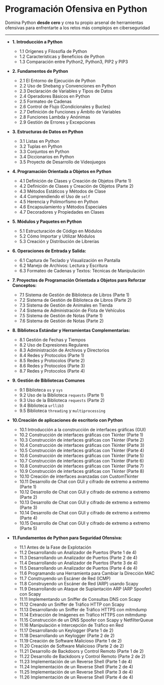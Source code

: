 # Programación Ofensiva en Python

Domina Python **desde cero** y crea tu propio arsenal de herramientas ofensivas para enfrentarte a los retos más complejos en ciberseguridad

---
- **1. Introducción a Python**
    
    - 1.1 Orígenes y Filosofía de Python
    - 1.2 Características y Beneficios de Python
    - 1.3 Comparación entre Python2, Python3, PIP2 y PIP3

- **2. Fundamentos de Python**
    
    - 2.1 El Entorno de Ejecución de Python
    - 2.2 Uso de Shebang y Convenciones en Python
    - 2.3 Declaración de Variables y Tipos de Datos
    - 2.4 Operadores Básicos en Python
    - 2.5 Formateo de Cadenas
    - 2.6 Control de Flujo (Condicionales y Bucles)
    - 2.7 Definición de Funciones y Ámbito de Variables
    - 2.8 Funciones Lambda y Anónimas
    - 2.9 Gestión de Errores y Excepciones

- **3. Estructuras de Datos en Python**
    
    - 3.1 Listas en Python
    - 3.2 Tuplas en Python
    - 3.3 Conjuntos en Python
    - 3.4 Diccionarios en Python
    - 3.5 Proyecto de Desarrollo de Videojuegos

- **4. Programación Orientada a Objetos en Python**
	- 4.1 Definición de Clases y Creación de Objetos (Parte 1)
	- 4.2 Definición de Clases y Creación de Objetos (Parte 2)
	- 4.3 Métodos Estáticos y Métodos de Clase
	- 4.4 Comprendiendo el Uso de `self`
	- 4.5 Herencia y Polimorfismo en Python
	- 4.6 Encapsulamiento y Métodos Especiales
	- 4.7 Decoradores y Propiedades en Clases

- **5. Módulos y Paquetes en Python**
	- 5.1 Estructuración de Código en Módulos
	- 5.2 Cómo Importar y Utilizar Módulos
	- 5.3 Creación y Distribución de Librerías

- **6. Operaciones de Entrada y Salida:**
	- 6.1 Captura de Teclado y Visualización en Pantalla
	- 6.2 Manejo de Archivos: Lectura y Escritura
	- 6.3 Formateo de Cadenas y Textos: Técnicas de Manipulación

- **7. Proyectos de Programación Orientada a Objetos para Reforzar Conceptos:**
	- 7.1 Sistema de Gestión de Biblioteca de Libros (Parte 1)
	- 7.2 Sistema de Gestión de Biblioteca de Libros (Parte 2)
	- 7.3 Sistema de Gestión de Animales en Tienda
	- 7.4 Sistema de Administración de Flota de Vehículos
	- 7.5 Sistema de Gestión de Notas (Parte 1)
	- 7.6 Sistema de Gestión de Notas (Parte 2)

- **8. Biblioteca Estándar y Herramientas Complementarias:**
	- 8.1 Gestión de Fechas y Tiempos
	- 8.2 Uso de Expresiones Regulares
	- 8.3 Administración de Archivos y Directorios
	- 8.4 Redes y Protocolos (Parte 1)
	- 8.5 Redes y Protocolos (Parte 2)
	- 8.6 Redes y Protocolos (Parte 3)
	- 8.7 Redes y Protocolos (Parte 4)

- **9. Gestión de Bibliotecas Comunes**
	- 9.1 Biblioteca `os` y `sys`
	- 9.2 Uso de la Biblioteca `requests` (Parte 1)
	- 9.3 Uso de la Biblioteca `requests` (Parte 2)
	- 9.4 Biblioteca `urllib3`
	- 9.5 Biblioteca `threading` y `multiprocessing`

- **10.Creación de aplicaciones de escritorio con Python**
	- 10.1 Introducción a la construcción de interfaces gráficas (GUI)
	- 10.2 Construcción de interfaces gráficas con Tkinter (Parte 1)
	- 10.3 Construcción de interfaces gráficas con Tkinter (Parte 2)
	- 10.4 Construcción de interfaces gráficas con Tkinter (Parte 3)
	- 10.5 Construcción de interfaces gráficas con Tkinter (Parte 4)
	- 10.6 Construcción de interfaces gráficas con Tkinter (Parte 5)
	- 10.7 Construcción de interfaces gráficas con Tkinter (Parte 6)
	- 10.8 Construcción de interfaces gráficas con Tkinter (Parte 7)
	- 10.9 Construcción de interfaces gráficas con Tkinter (Parte 8)
	- 10.10 Creación de interfaces avanzadas con CustomTkinter
	- 10.11 Desarrollo de Chat con GUI y cifrado de extremo a extremo (Parte 1)
	- 10.12 Desarrollo de Chat con GUI y cifrado de extremo a extremo (Parte 2)
	- 10.13 Desarrollo de Chat con GUI y cifrado de extremo a extremo (Parte 3)
	- 10.14 Desarrollo de Chat con GUI y cifrado de extremo a extremo (Parte 4)
	- 10.15 Desarrollo de Chat con GUI y cifrado de extremo a extremo (Parte 5)

- **11.Fundamentos de Python para Seguridad Ofensiva:**
	- 11.1 Antes de la Fase de Explotación
	- 11.2 Desarrollando un Analizador de Puertos (Parte 1 de 4)
	- 11.3 Desarrollando un Analizador de Puertos (Parte 2 de 4)
	- 11.4 Desarrollando un Analizador de Puertos (Parte 3 de 4)
	- 11.5 Desarrollando un Analizador de Puertos (Parte 4 de 4)
	- 11.6 Programando una Herramienta para Cambiar la Dirección MAC
	- 11.7 Construyendo un Escáner de Red (ICMP)
	- 11.8 Construyendo un Escáner de Red (ARP) usando Scapy
	- 11.9 Desarrollando un Ataque de Suplantación ARP (ARP Spoofer) con Scapy
	- 11.11 Implementando un Sniffer de Consultas DNS con Scapy
	- 11.12 Creando un Sniffer de Tráfico HTTP con Scapy
	- 11.13 Desarrollando un Sniffer de Tráfico HTTPS con mitmdump
	- 11.14 Extracción de Imágenes en Tráfico HTTPS con mitmdump
	- 11.15 Construcción de un DNS Spoofer con Scapy y NetfilterQueue
	- 11.16 Manipulación e Intercepción de Tráfico en Red
	- 11.17 Desarrollando un Keylogger (Parte 1 de 2)
	- 11.18 Desarrollando un Keylogger (Parte 2 de 2)
	- 11.19 Creación de Software Malicioso (Parte 1 de 2)
	- 11.20 Creación de Software Malicioso (Parte 2 de 2)
	- 11.21 Desarrollo de Backdoors y Control Remoto (Parte 1 de 2)
	- 11.22 Desarrollo de Backdoors y Control Remoto (Parte 2 de 2)
	- 11.23 Implementación de un Reverse Shell (Parte 1 de 4)
	- 11.24 Implementación de un Reverse Shell (Parte 2 de 4)
	- 11.25 Implementación de un Reverse Shell (Parte 3 de 4)
	- 11.26 Implementación de un Reverse Shell (Parte 4 de 4)